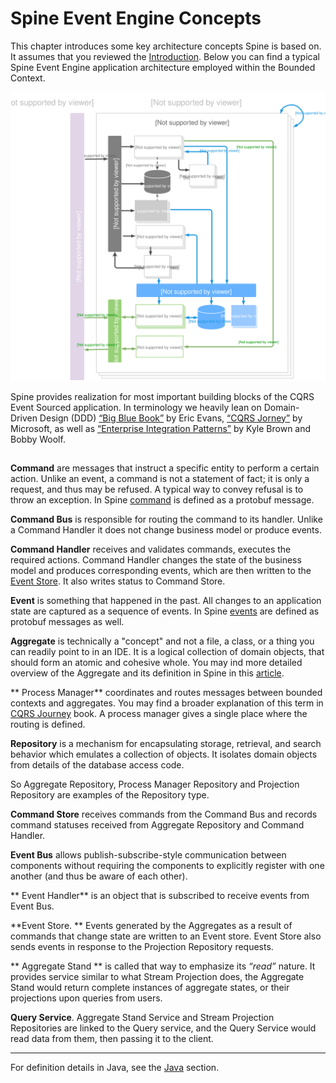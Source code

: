   

# Spine Event Engine Concepts

This chapter introduces some key architecture concepts Spine is based on. It assumes that you reviewed the [Introduction](README.md).
Below you can find a typical Spine Event Engine application architecture employed within the Bounded Context.


![Spine Event Engine Diagram](Diagram-SpineEventEngine.svg)

Spine provides realization for most important building blocks of the CQRS Event Sourced application. In terminology we heavily lean on Domain-Driven Design (DDD) [“Big Blue Book”](http://www.amazon.com/Domain-Driven-Design-Tackling-Complexity-Software/dp/0321125215) by Eric Evans, [“CQRS Jorney”](https://msdn.microsoft.com/en-us/library/jj554200.aspx) by Microsoft, as well as [“Enterprise Integration Patterns”](http://www.amazon.com/o/asin/0321200683/ref=nosim/enterpriseint-20) by Kyle Brown and Bobby Woolf. 

## 

**Command** are messages that instruct a specific entity to perform a certain action. Unlike an event, a command is not a statement of fact; it is only a request, and thus may be refused. A typical way to convey refusal is to throw an exception. In Spine [command](/java/commands.md) is defined as a protobuf message.

**Command Bus** is responsible for routing the command to its handler. Unlike a Command Handler it does not change business model or produce events.

**Command Handler** receives and validates commands, executes the required actions.
Command Handler changes the state of the business model and produces corresponding events, which are then written to the [Event Store](#eventstore). It also writes status to Command Store.

**Event** is something that happened in the past.
All changes to an application state are captured as a sequence of events. In Spine [events](/java/event.md) are defined as protobuf messages as well.

**Aggregate** is technically a "concept" and not a file, a class, or a thing you can readily point to in an IDE. It is a logical collection of domain objects, that should form an atomic and cohesive whole. You may ind more detailed overview of the Aggregate and its definition in Spine in this [article](/java/aggregate.md).

** Process Manager** coordinates and routes messages between bounded contexts and aggregates. You may find a broader explanation of this term  in [CQRS Journey](https://msdn.microsoft.com/en-us/library/jj591569.aspx) book. A process manager gives a single place where the routing is defined.

**Repository** is a mechanism for encapsulating storage, retrieval, and search behavior which emulates a collection of objects. It isolates domain objects from details of the database access code. 

So Aggregate Repository, Process Manager Repository and Projection Repository are examples of the  Repository type. 

**Command Store** receives commands from the Command Bus and records command statuses received from Aggregate Repository and Command Handler.

**Event Bus** allows publish-subscribe-style communication between components without requiring the components to explicitly register with one another (and thus be aware of each other).

** Event Handler** is an object that is subscribed to receive events from Event Bus.

<a name = "eventstore"></a>
**Event Store. ** Events generated by the Aggregates as a result of commands that change state are written to an Event store. Event Store also sends events in response to the Projection Repository requests.

  ** Aggregate Stand ** is called that way to emphasize its _“read”_ nature. It provides service similar to what Stream Projection does, the Aggregate Stand would return complete instances of aggregate states, or their projections upon queries from users.

**Query Service**. Aggregate Stand Service and Stream Projection Repositories are linked to the Query service, and the Query Service would read data from them, then passing it to the client.

___

For definition details in Java, see the [Java](/java/README.md) section.
